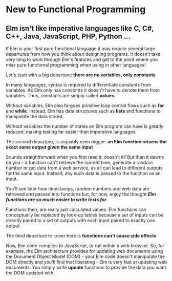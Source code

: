 
# New to Functional Programming

## Elm isn't like imperative languages like C, C#, C++, Java, JavaScript, PHP, Python ...

If Elm is your first pure functional language it may require several large departures from how you think about designing programs. It doesn't take very long to work through Elm's features and get to the point where you miss pure functional programming when using in other languages!

Let's start with a big departure: **there are no variables, only constants**

In many languages, syntax is required to differentiate constants from variables. As Elm only has constants it doesn't have to denote them from variables. Thus, constants are simply called **values**.

Without variables, Elm also forgoes primitive loop control flows such as **for** and **while**. Instead, Elm has data structures such as **lists** and functions to manipulate the data stored.

Without variables the number of states an Elm program can have is greatly reduced, making testing far easier than imperative languages.

The second departure, is arguably even bigger: **an Elm function returns the exact same output given the same input**

Sounds straightforward when you first read it, doesn't it? But then it dawns on you - a function can't retrieve the current time, generate a random number or get data from a web service, as all can lead to different outputs for the same input. Instead, any such data is passed to the function as an input.

You'll see later how timestamps, random numbers and web data are retrieved and passed into functions but, for now, enjoy the thought ***Elm functions are so much easier to write tests for***.

Functions then, are really just calculated values. Elm functions can conceptually be replaced by look-up tables because a set of inputs can be directly paired to a set of outputs with each input paired to exactly one output.

The third departure to cover here is **functions can't cause side effects** 

Now, Elm code compiles to JavaScript, to run within a web browser. So, for example, the Elm architecture provides for updating web documents using the Document Object Model (DOM) - your Elm code doesn't manipulate the DOM directly and you'll find that liberating - Elm is very fast at updating web documents. You simply write **update** functions to provide the data you want the DOM updated with.
